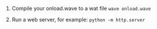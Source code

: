 1. Compile your onload.wave to a wat file `wave onload.wave`

2. Run a web server, for example: `python -m http.server`

